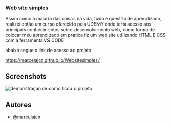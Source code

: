 
### Web site simples

Assim como a maioria das coisas na vida, tudo é questão de aprendizado, realizei então
um curso oferecido pela UDEMY onde teria acesso aos principais conhecimentos sobre
desenvolvimento web, como forma de colocar meu aprendizado em pratica fiz um web 
site utilizando HTML E CSS com a ferramenta VS CODE
 

abaixo segue o link de acesso ao projeto

https://marcelajcn.github.io/Websitesimples/




## Screenshots

![demonstração de como ficou o projeto](https://i.postimg.cc/S4dGhJKQ/444.jpg)


## Autores

- [@marcelajcn](https://github.com/marcelajcn)

